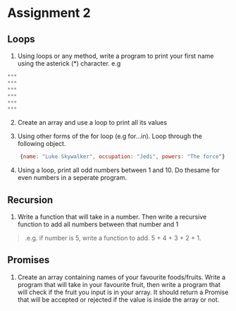 # Assignment 2

## Loops

1. Using loops or any method, write a program to print your first name using the asterick (*) character. e.g 

``` javascript
***
***
***
***
***
***
```
2. Create an array and use a loop to print all its values

3. Using other forms of the for loop (e.g for...in). Loop through the following object.

```javascript
    {name: "Luke Skywalker", occupation: "Jedi", powers: "The force"}
```

4. Using a loop, print all odd numbers between 1 and 10. Do thesame for even numbers in a seperate program.

## Recursion

1. Write a function that will take in a number. Then write a recursive function to add all numbers between that number and 1 

> .e.g. if number is 5, write a function to add. 5 + 4 + 3 + 2 + 1.

## Promises 

1. Create an array containing names of your favourite foods/fruits. Write a program that will take in your favourite fruit, then write a program that will check if the fruit you input is in your array. It should return a Promise that will be accepted or rejected if the value is inside the array or not.

